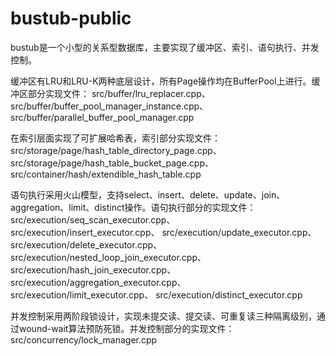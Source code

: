 # bustub-public
bustub是一个小型的关系型数据库，主要实现了缓冲区、索引、语句执行、并发控制。

缓冲区有LRU和LRU-K两种底层设计，所有Page操作均在BufferPool上进行。缓冲区部分实现文件：
src/buffer/lru_replacer.cpp、
src/buffer/buffer_pool_manager_instance.cpp、
src/buffer/parallel_buffer_pool_manager.cpp

在索引层面实现了可扩展哈希表，索引部分实现文件：
src/storage/page/hash_table_directory_page.cpp、
src/storage/page/hash_table_bucket_page.cpp、
src/container/hash/extendible_hash_table.cpp

语句执行采用火山模型，支持select、insert、delete、update、join、aggregation、limit、distinct操作。语句执行部分的实现文件：
src/execution/seq_scan_executor.cpp、
src/execution/insert_executor.cpp、
src/execution/update_executor.cpp、
src/execution/delete_executor.cpp、
src/execution/nested_loop_join_executor.cpp、
src/execution/hash_join_executor.cpp、
src/execution/aggregation_executor.cpp、
src/execution/limit_executor.cpp、
src/execution/distinct_executor.cpp

并发控制采用两阶段锁设计，实现未提交读、提交读、可重复读三种隔离级别，通过wound-wait算法预防死锁。并发控制部分的实现文件：
src/concurrency/lock_manager.cpp
